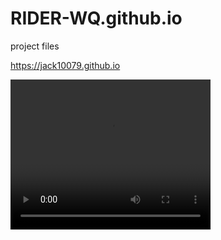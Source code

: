 # RIDER-WQ.github.io
project files

https://jack10079.github.io


<video width="320" height="240" controls>
<source src="model.mp4" type="video/mp4">
Your browser does not support the video tag
</video>
